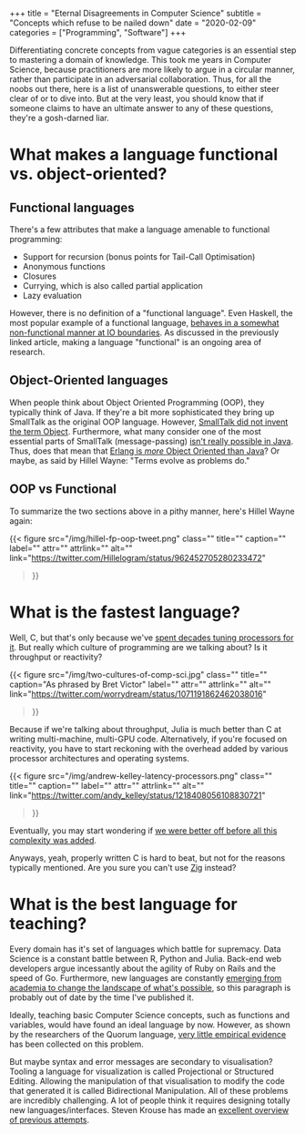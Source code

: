 +++
title = "Eternal Disagreements in Computer Science"
subtitle = "Concepts which refuse to be nailed down"
date = "2020-02-09"
categories = ["Programming", "Software"]
+++

Differentiating concrete concepts from vague categories is an essential step to mastering a domain of knowledge. This took me years in Computer Science, because practitioners are more likely to argue in a circular manner, rather than participate in an adversarial collaboration. Thus, for all the noobs out there, here is a list of unanswerable questions, to either steer clear of or to dive into. But at the very least, you should know that if someone claims to have an ultimate answer to any of these questions, they're a gosh-darned liar.

# What makes a language functional vs. object-oriented?

## Functional languages

There's a few attributes that make a language amenable to functional programming:

- Support for recursion (bonus points for Tail-Call Optimisation)
- Anonymous functions
- Closures
- Currying, which is also called partial application
- Lazy evaluation

However, there is no definition of a "functional language". Even Haskell, the most popular example of a functional language, [behaves in a somewhat non-functional manner at IO boundaries](https://futureofcoding.org/essays/dctp.html#haskell-and-the-io-monad). As discussed in the previously linked article, making a language "functional" is an ongoing area of research.

## Object-Oriented languages

When people think about Object Oriented Programming (OOP), they typically think of Java. If they're a bit more sophisticated they bring up SmallTalk as the original OOP language. However, [SmallTalk did not invent the term Object](https://www.hillelwayne.com/post/alan-kay/). Furthermore, what many consider one of the most essential parts of SmallTalk (message-passing) [isn't really possible in Java](https://softwareengineering.stackexchange.com/a/140607/98711). Thus, does that mean that [Erlang is *more* Object Oriented than Java](https://www.infoq.com/interviews/johnson-armstrong-oop/)? Or maybe, as said by Hillel Wayne: "Terms evolve as problems do."

## OOP vs Functional

To summarize the two sections above in a pithy manner, here's Hillel Wayne again:

{{< figure
  src="/img/hillel-fp-oop-tweet.png"
  class=""
  title=""
  caption=""
  label=""
  attr=""
  attrlink=""
  alt=""
  link="https://twitter.com/Hillelogram/status/962452705280233472"
 >}}

# What is the fastest language?

Well, C, but that's only because we've [spent decades tuning processors for it](https://queue.acm.org/detail.cfm?id=3212479). But really which culture of programming are we talking about? Is it throughput or reactivity?

{{< figure
  src="/img/two-cultures-of-comp-sci.jpg"
  class=""
  title=""
  caption="As phrased by Bret Victor"
  label=""
  attr=""
  attrlink=""
  alt=""
  link="https://twitter.com/worrydream/status/1071191862462038016"
 >}}

Because if we're talking about throughput, Julia is much better than C at writing multi-machine, multi-GPU code. Alternatively, if you're focused on reactivity, you have to start reckoning with the overhead added by various processor architectures and operating systems.

{{< figure
  src="/img/andrew-kelley-latency-processors.png"
  class=""
  title=""
  caption=""
  label=""
  attr=""
  attrlink=""
  alt=""
  link="https://twitter.com/andy_kelley/status/1218408056108830721"
 >}}

Eventually, you may start wondering if [we were better off before all this complexity was added](https://threadreaderapp.com/thread/927593460642615296.html).

Anyways, yeah, properly written C is hard to beat, but not for the reasons typically mentioned. Are you sure you can't use [Zig](https://ziglang.org/) instead?

# What is the best language for teaching?

Every domain has it's set of languages which battle for supremacy. Data Science is a constant battle between R, Python and Julia. Back-end web developers argue incessantly about the agility of Ruby on Rails and the speed of Go. Furthermore, new languages are constantly [emerging from academia to change the landscape of what's possible](https://graydon2.dreamwidth.org/253769.html), so this paragraph is probably out of date by the time I've published it.

Ideally, teaching basic Computer Science concepts, such as functions and variables, would have found an ideal language by now. However, as shown by the researchers of the Quorum language, [very little empirical evidence](https://quorumlanguage.com/evidence.html) has been collected on this problem.

But maybe syntax and error messages are secondary to visualisation? Tooling a language for visualization is called Projectional or Structured Editing. Allowing the manipulation of that visualisation to modify the code that generated it is called Bidirectional Manipulation. All of these problems are incredibly challenging. A lot of people think it requires designing totally new languages/interfaces. Steven Krouse has made an [excellent overview of previous attempts](https://futureofcoding.org/catalog/).
